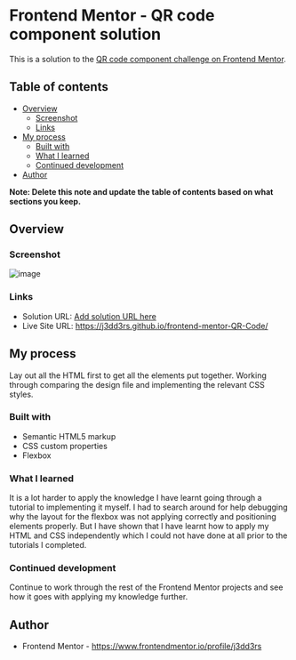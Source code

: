 # Frontend Mentor - QR code component solution

This is a solution to the [QR code component challenge on Frontend Mentor](https://www.frontendmentor.io/challenges/qr-code-component-iux_sIO_H).

## Table of contents

- [Overview](#overview)
  - [Screenshot](#screenshot)
  - [Links](#links)
- [My process](#my-process)
  - [Built with](#built-with)
  - [What I learned](#what-i-learned)
  - [Continued development](#continued-development)
- [Author](#author)

**Note: Delete this note and update the table of contents based on what sections you keep.**

## Overview

### Screenshot

![image](https://github.com/user-attachments/assets/1b10bafe-5e6b-4f7b-a0bd-a3a6f80a6384)

### Links

- Solution URL: [Add solution URL here](https://your-solution-url.com)
- Live Site URL: https://j3dd3rs.github.io/frontend-mentor-QR-Code/

## My process

Lay out all the HTML first to get all the elements put together. Working through comparing the design file and implementing the relevant CSS styles. 

### Built with

- Semantic HTML5 markup
- CSS custom properties
- Flexbox

### What I learned

It is a lot harder to apply the knowledge I have learnt going through a tutorial to implementing it myself. I had to search around for help debugging why the layout for the flexbox was not applying correctly and positioning elements properly. But I have shown that I have learnt how to apply my HTML and CSS independently which I could not have done at all prior to the tutorials I completed.

### Continued development

Continue to work through the rest of the Frontend Mentor projects and see how it goes with applying my knowledge further.

## Author

- Frontend Mentor - https://www.frontendmentor.io/profile/j3dd3rs
